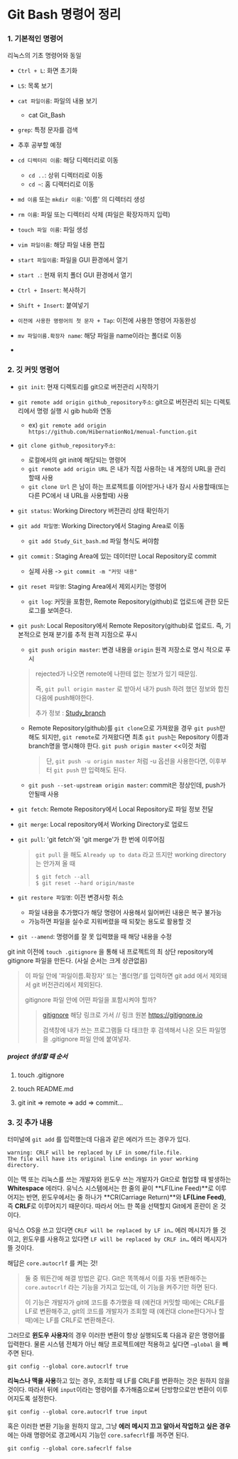 # Git Bash 명령어 정리

### 1. 기본적인 명령어

리눅스의 기초 명령어와 동일

- `Ctrl + L`: 화면 초기화
- `LS`: 목록 보기
- `cat 파일이름`: 파일의 내용 보기
  - cat Git_Bash
-  `grep`: 특정 문자를 검색
  - 추후 공부할 예정
- `cd 디렉터리 이름`: 해당 디렉터리로 이동
  - `cd ..`: 상위 디렉터리로 이동
  - `cd ~`:  홈 디렉터리로 이동
- `md 이름` 또는 `mkdir 이름`:  '이름' 의 디렉터리 생성
- `rm 이름`: 파일 또는 디렉터리 삭제 (파일은 확장자까지 입력)
- `touch 파일 이름`: 파일 생성
- `vim 파일이름`: 해당 파일 내용 편집
- `start 파일이름`: 파일을 GUI 환경에서 열기
- `start .`: 현재 위치 폴더 GUI 환경에서 열기
- `Ctrl + Insert`: 복사하기
- `Shift + Insert`: 붙여넣기
- `이전에 사용한 명령어의 첫 문자 + Tap`: 이전에 사용한 명령어 자동완성

- `mv 파일이름.확장자 name`: 해당 파일을 name이라는 폴더로 이동
- 

### 2. 깃 커밋 명령어

- `git init`: 현재 디렉토리를 git으로 버전관리 시작하기

- `git remote add origin github_repository주소`: git으로 버전관리 되는 디렉토리에서 명령 실행 시 gib hub와 연동

  - ex) `git remote add origin https://github.com/HibernationNo1/menual-function.git`

- `git clone github_repository주소`:  
  
  - 로컬에서의 git init에 해당되는 명령어
  - `git remote add origin URL` 은 내가 직접 사용하는 내 계정의 URL을 관리할때 사용
  - `git clone Url` 은 남이 하는 프로젝트를 이어받거나 내가 잠시 사용할때(또는 다른 PC에서 내 URL을 사용할때) 사용 
  
- `git status`: Working Directory 버전관리 상태 확인하기

- `git add 파일명`: Working Directory에서 Staging Area로 이동

  - `git add Study_Git_bash.md` 파일 형식도 써야함

- `git commit` : Staging Area에 있는 데이터만 Local Repository로 commit

  - 실제 사용 -> `git commit -m "커밋 내용"`
- `git reset 파일명`: Staging Area에서 제외시키는 명령어
  - `git log`: 커밋을 포함한,  Remote Repository(github)로 업로드에 관한 모든 로그를 보여준다.

- `git push`: Local Repository에서 Remote Repository(github)로 업로드. 즉, 기본적으로 현재 분기를 추적 원격 지점으로 푸시

  -  `git push origin master`:  변경 내용을 `origin` 원격 저장소로 명시 적으로 푸시

    >rejected가 나오면 remote에 나한테 없는 정보가 있기 때문임. 
    >
    >즉,  `git pull origin master`  로 받아서 내가 push 하려 했던 정보와 합친 다음에 push해야한다.
    >
    >추가 정보 : [Study_branch](https://github.com/HibernationNo1/TIL/blob/master/study_git/Study_branch.md)
    
  -  Remote Repository(github)를 `git clone`으로 가져왔을 경우 `git push`만 해도 되지만, `git remote`로 가져왔다면 최초 `git push`는 Repository 이름과 branch명을 명시해야 한다. `git push origin master` <<이것 처럼

     > 단, `git push -u origin master` 처럼 -u 옵션을 사용한다면, 이후부터 `git push` 만 입력해도 된다.
     
  -  `git push --set-upstream origin master`: commit은 정상인데, push가 안될때 사용

- `git fetch`: Remote Repository에서 Local Repository로 파일 정보 전달

- `git merge`: Local repository에서 Working Directory로 업로드

- `git pull`: 'git fetch'와 'git merge'가 한 번에 이루어짐

  > `git pull` 을 해도 `Already up to data` 라고 뜨지만 working directory 는 안가져 올 때
  >
  > ```
  > $ git fetch --all 
  > $ git reset --hard origin/maste
  > ```

- `git restore 파일명`: 이전 변경사항 취소
  
  - 파일 내용을 추가했다가 해당 명령어 사용해서 잃어버린 내용은 복구 불가능
  - 가능하면 파일을 실수로 지워버렸을 때 되찾는 용도로 활용할 것
  
- `git --amend`: 명령어를 잘 못 입력했을 때 해당 내용을 수정 



git init 이전에 `touch .gitignore` 을 통해 내 프로젝트의 최 상단 repository에 gitignore 파일을 만든다.  (사실 순서는 크게 상관없음)

> 이 파일 안에 '파일이름.확장자' 또는  '폴더명/'를 입력하면 git add 에서 제외돼서 git 버전관리에서 제외된다.
>
> gitignore 파일 안에 어떤 파일을 포함시켜야 할까?
>
> >[gitignore](https://gitignore.io)  해당 링크로 가서   // 링크 원본 https://gitignore.io
> >
> >검색창에 내가 쓰는 프로그램들 다 태크한 후 검색해서 나온 모든 파일명을 .gitignore 파일 안에 붙여넣자.

#####  project 생성할 때 순서

1. touch .gitignore
2. touch README.md

3. git init => remote =>  add => commit...



### 3. 깃 추가 내용

터미널에 `git add` 를 입력했는데 다음과 같은 에러가 뜨는 경우가 있다.

```
warning: CRLF will be replaced by LF in some/file.file.
The file will have its original line endings in your working directory.
```

이는 맥 또는 리눅스를 쓰는 개발자와 윈도우 쓰는 개발자가 Git으로 협업할 때 발생하는 **Whitespace** 에러다. 유닉스 시스템에서는 한 줄의 끝이 **LF(Line Feed)**로 이루어지는 반면, 윈도우에서는 줄 하나가 **CR(Carriage Return)**와 **LF(Line Feed)**, 즉 **CRLF**로 이루어지기 때문이다. 따라서 어느 한 쪽을 선택할지 Git에게 혼란이 온 것이다.

유닉스 OS을 쓰고 있다면 `CRLF will be replaced by LF in…` 에러 메시지가 뜰 것이고, 윈도우를 사용하고 있다면 `LF will be replaced by CRLF in…` 에러 메시지가 뜰 것이다.

해답은 `core.autocrlf` 를 켜는 것!

> 둘 중 뭐든간에 해결 방법은 같다. Git은 똑똑해서 이를 자동 변환해주는 `core.autocrlf` 라는 기능을 가지고 있는데, 이 기능을 켜주기만 하면 된다.
>
> 이 기능은 개발자가 git에 코드를 추가했을 때 (예컨대 커밋할 때)에는 CRLF를 LF로 변환해주고, git의 코드를 개발자가 조회할 때 (예컨대 clone한다거나 할 때)에는 LF를 CRLF로 변환해준다.

그러므로 **윈도우 사용자**의 경우 이러한 변환이 항상 실행되도록 다음과 같은 명령어를 입력한다. 물론 시스템 전체가 아닌 해당 프로젝트에만 적용하고 싶다면 `—global` 을 빼주면 된다.

```
git config --global core.autocrlf true
```

**리눅스나 맥을 사용**하고 있는 경우, 조회할 때 LF를 CRLF를 변환하는 것은 원하지 않을 것이다. 따라서 뒤에 `input`이라는 명령어를 추가해줌으로써 단방향으로만 변환이 이루어지도록 설정한다.

```
git config --global core.autocrlf true input
```

혹은 이러한 변환 기능을 원하지 않고, 그냥 **에러 메시지 끄고 알아서 작업하고 싶은 경우**에는 아래 명령어로 경고메시지 기능인 `core.safecrlf`를 꺼주면 된다.

```
git config --global core.safecrlf false
```